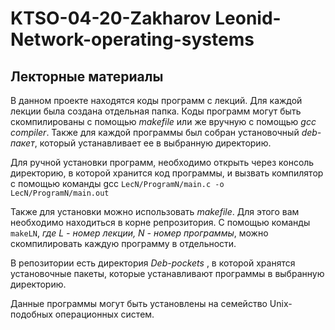 # KTSO-04-20-Zakharov Leonid-Network-operating-systems

## Лекторные материалы
В данном проекте находятся коды программ с лекций. Для каждой лекции была создана отдельная папка. Коды программ могут быть скомпилированы с помощью *makefile* или же вручную с помощью  *gcc compiler*. Также для каждой программы был собран установочный *deb-пакет*, который устанавливает ее в выбранную директорию. 

Для ручной установки программ, необходимо открыть через консоль директорию, в которой хранится код программы, и вызвать компилятор с помощью команды gcc `LecN/ProgramN/main.c -o LecN/ProgramN/main.out`

Также для установки можно использовать *makefile*. Для этого вам необходимо находиться в корне репрозитория. С помощью команды `makeLN`, _где L - номер лекции, N - номер программы_, можно скомпилировать каждую программу в отдельности. 

В репозитории есть директория _Deb-pockets_ , в которой хранятся установочные пакеты, которые устанавливают программы в выбранную директорию. 

Данные программы могут быть установлены на семейство Unix-подобных операционных систем.

